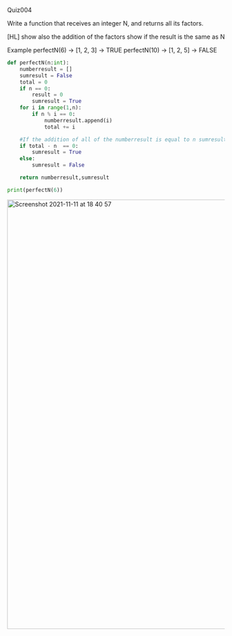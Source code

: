Quiz004

Write a function that receives an integer N, and returns all its factors. 

[HL] show also the addition of the factors show if the result is the same as N

Example
perfectN(6)   → [1, 2, 3]
				    → TRUE
perfectN(10)  → [1, 2, 5]
				    → FALSE

```py
def perfectN(n:int):
    numberresult = []
    sumresult = False
    total = 0
    if n == 0:
        result = 0
        sumresult = True
    for i in range(1,n):
        if n % i == 0:
            numberresult.append(i)
            total += i

    #If the addition of all of the numberresult is equal to n sumresult is true
    if total - n  == 0:
        sumresult = True
    else:
        sumresult = False

    return numberresult,sumresult

print(perfectN(6))

```
<img width="995" alt="Screenshot 2021-11-11 at 18 40 57" src="https://user-images.githubusercontent.com/89366347/141275354-430768f5-bfdc-47cc-82cd-00e38c3edd40.png">

